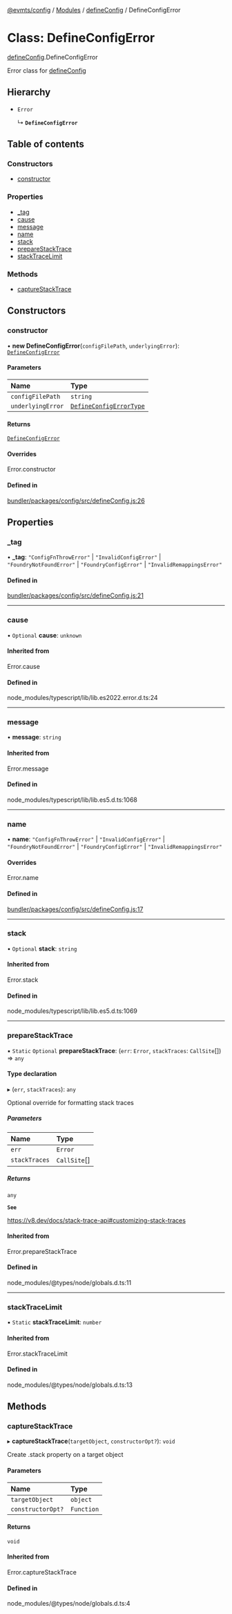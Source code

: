 [@evmts/config](../README.md) / [Modules](../modules.md) / [defineConfig](../modules/defineConfig.md) / DefineConfigError

# Class: DefineConfigError

[defineConfig](../modules/defineConfig.md).DefineConfigError

Error class for [defineConfig](../modules/defineConfig.md#defineconfig)

## Hierarchy

- `Error`

  ↳ **`DefineConfigError`**

## Table of contents

### Constructors

- [constructor](defineConfig.DefineConfigError.md#constructor)

### Properties

- [\_tag](defineConfig.DefineConfigError.md#_tag)
- [cause](defineConfig.DefineConfigError.md#cause)
- [message](defineConfig.DefineConfigError.md#message)
- [name](defineConfig.DefineConfigError.md#name)
- [stack](defineConfig.DefineConfigError.md#stack)
- [prepareStackTrace](defineConfig.DefineConfigError.md#preparestacktrace)
- [stackTraceLimit](defineConfig.DefineConfigError.md#stacktracelimit)

### Methods

- [captureStackTrace](defineConfig.DefineConfigError.md#capturestacktrace)

## Constructors

### constructor

• **new DefineConfigError**(`configFilePath`, `underlyingError`): [`DefineConfigError`](defineConfig.DefineConfigError.md)

#### Parameters

| Name | Type |
| :------ | :------ |
| `configFilePath` | `string` |
| `underlyingError` | [`DefineConfigErrorType`](../modules/types.md#defineconfigerrortype) |

#### Returns

[`DefineConfigError`](defineConfig.DefineConfigError.md)

#### Overrides

Error.constructor

#### Defined in

[bundler/packages/config/src/defineConfig.js:26](https://github.com/evmts/evmts-monorepo/blob/main/bundler/packages/config/src/defineConfig.js#L26)

## Properties

### \_tag

• **\_tag**: ``"ConfigFnThrowError"`` \| ``"InvalidConfigError"`` \| ``"FoundryNotFoundError"`` \| ``"FoundryConfigError"`` \| ``"InvalidRemappingsError"``

#### Defined in

[bundler/packages/config/src/defineConfig.js:21](https://github.com/evmts/evmts-monorepo/blob/main/bundler/packages/config/src/defineConfig.js#L21)

___

### cause

• `Optional` **cause**: `unknown`

#### Inherited from

Error.cause

#### Defined in

node_modules/typescript/lib/lib.es2022.error.d.ts:24

___

### message

• **message**: `string`

#### Inherited from

Error.message

#### Defined in

node_modules/typescript/lib/lib.es5.d.ts:1068

___

### name

• **name**: ``"ConfigFnThrowError"`` \| ``"InvalidConfigError"`` \| ``"FoundryNotFoundError"`` \| ``"FoundryConfigError"`` \| ``"InvalidRemappingsError"``

#### Overrides

Error.name

#### Defined in

[bundler/packages/config/src/defineConfig.js:17](https://github.com/evmts/evmts-monorepo/blob/main/bundler/packages/config/src/defineConfig.js#L17)

___

### stack

• `Optional` **stack**: `string`

#### Inherited from

Error.stack

#### Defined in

node_modules/typescript/lib/lib.es5.d.ts:1069

___

### prepareStackTrace

▪ `Static` `Optional` **prepareStackTrace**: (`err`: `Error`, `stackTraces`: `CallSite`[]) => `any`

#### Type declaration

▸ (`err`, `stackTraces`): `any`

Optional override for formatting stack traces

##### Parameters

| Name | Type |
| :------ | :------ |
| `err` | `Error` |
| `stackTraces` | `CallSite`[] |

##### Returns

`any`

**`See`**

https://v8.dev/docs/stack-trace-api#customizing-stack-traces

#### Inherited from

Error.prepareStackTrace

#### Defined in

node_modules/@types/node/globals.d.ts:11

___

### stackTraceLimit

▪ `Static` **stackTraceLimit**: `number`

#### Inherited from

Error.stackTraceLimit

#### Defined in

node_modules/@types/node/globals.d.ts:13

## Methods

### captureStackTrace

▸ **captureStackTrace**(`targetObject`, `constructorOpt?`): `void`

Create .stack property on a target object

#### Parameters

| Name | Type |
| :------ | :------ |
| `targetObject` | `object` |
| `constructorOpt?` | `Function` |

#### Returns

`void`

#### Inherited from

Error.captureStackTrace

#### Defined in

node_modules/@types/node/globals.d.ts:4
